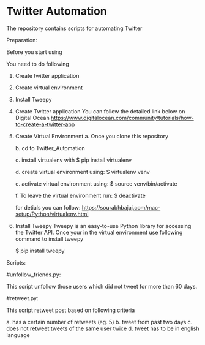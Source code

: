 # Twitter Automation
The repository contains scripts for automating Twitter


Preparation:

Before you start using

You need to do following

1. Create twitter application
2. Create virtual environment
3. Install Tweepy


1. Create Twitter application
    You can follow the detailed link below on Digital Ocean
    https://www.digitalocean.com/community/tutorials/how-to-create-a-twitter-app


2. Create Virtual Environment
    a. Once you clone this repository

    b. cd to Twitter_Automation

    c. install virtualenv with
        $ pip install virtualenv

    d. create virtual environment using:
        $ virtualenv venv

    e. activate virtual environment using:
        $ source venv/bin/activate

    f. To leave the virtual environment run:
        $ deactivate

    for detials you can follow: https://sourabhbajaj.com/mac-setup/Python/virtualenv.html

3. Install Tweepy
    Tweepy is an easy-to-use Python library for accessing the Twitter API.
    Once your in the virtual environment use following command to install tweepy

    $ pip install tweepy


Scripts:

#unfollow_friends.py:

This script unfollow those users which did not tweet for more than 60 days.

#retweet.py:

This script retweet post based on following criteria

  a. has a certain number of retweets (eg. 5)
  b. tweet from past two days
  c. does not retweet tweets of the same user twice
  d. tweet has to be in english language 
